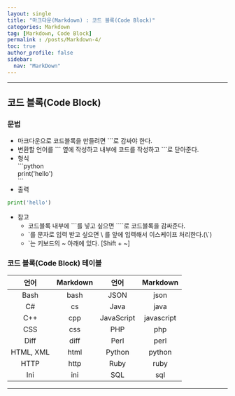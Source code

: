 ```yaml
---
layout: single
title: "마크다운(Markdown) : 코드 블록(Code Block)"
categories: Markdown
tag: [Markdown, Code Block]
permalink : /posts/Markdown-4/
toc: true
author_profile: false
sidebar:
  nav: "MarkDown"
---
```

  
<hr>

## 코드 블록(Code Block)  
 
### 문법

* 마크다운으로 코드블록을 만들려면 \`\`\`로 감싸야 한다.
* 변환할 언어를 \`\`\` 옆에 작성하고 내부에 코드를 작성하고 \`\`\`로 닫아준다.
* 형식  
  \`\`\`python  
  print('hello')  
  \`\`\`  
* 출력
```python
print('hello')
```
* 참고
  * 코드블록 내부에 \`\`\`를 넣고 싶으면 \`\`\`\`로 코드블록을 감싸준다.
  * \`를 문자로 입력 받고 싶으면 \ 를 앞에 입력해서 이스케이프 처리한다.(\\`)
  * \`는 키보드의 ~ 아래에 있다. [Shift + ~]

### 코드 블록(Code Block) 테이블

|    언어   | Markdown |    언어    |  Markdown  |
|:---------:|:--------:|:----------:|:----------:|
|    Bash   |   bash   |    JSON    |    json    |
|     C#    |    cs    |    Java    |    java    |
|    C++    |    cpp   | JavaScript | javascript |
|    CSS    |    css   |     PHP    |     php    |
|    Diff   |   diff   |    Perl    |    perl    |
| HTML, XML |   html   |   Python   |   python   |
|    HTTP   |   http   |    Ruby    |    ruby    |
|    Ini    |    ini   |     SQL    |     sql    |

<hr>